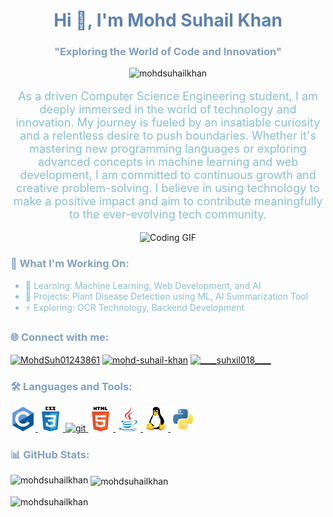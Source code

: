 <h1 align="center" style="color:#5e81ac;">Hi 👋, I'm Mohd Suhail Khan</h1>
<h3 align="center" style="color:#81a1c1;">"Exploring the World of Code and Innovation"</h3>

<p align="center">
<img src="https://komarev.com/ghpvc/?username=mohdsuhailkhan&label=Profile%20views&color=81a1c1&style=for-the-badge" alt="mohdsuhailkhan" />
</p>

<p align="center" style="font-size: 18px; color:#88c0d0;">
As a driven Computer Science Engineering student, I am deeply immersed in the world of technology and innovation. My journey is fueled by an insatiable curiosity and a relentless desire to push boundaries. Whether it's mastering new programming languages or exploring advanced concepts in machine learning and web development, I am committed to continuous growth and creative problem-solving. I believe in using technology to make a positive impact and aim to contribute meaningfully to the ever-evolving tech community.
</p>

<!-- Animated GIF -->
<p align="center">
<img src="https://media.giphy.com/media/qgQUggAC3Pfv687qPC/giphy.gif" width="400" alt="Coding GIF">
</p>

<h3 align="left" style="color:#81a1c1;">🚀 What I'm Working On:</h3>
<ul style="color:#88c0d0;">
<li>🌱 Learning: Machine Learning, Web Development, and AI</li>
<li>🔭 Projects: Plant Disease Detection using ML, AI Summarization Tool</li>
<li>⚡ Exploring: OCR Technology, Backend Development</li>
</ul>

<h3 align="left" style="color:#81a1c1;">🌐 Connect with me:</h3>
<p align="left">
<a href="https://x.com/MohdSuh01243861" target="blank"><img align="center" src="https://raw.githubusercontent.com/rahuldkjain/github-profile-readme-generator/master/src/images/icons/Social/twitter.svg" alt="MohdSuh01243861" height="30" width="40" /></a>
<a href="https://www.linkedin.com/in/mohd-suhail-khan-11397b2b1?utm_source=share&utm_campaign=share_via&utm_content=profile&utm_medium=android_app" target="blank"><img align="center" src="https://raw.githubusercontent.com/rahuldkjain/github-profile-readme-generator/master/src/images/icons/Social/linked-in-alt.svg" alt="mohd-suhail-khan" height="30" width="40" /></a>
<a href="https://www.instagram.com/____suhxil018____/" target="blank"><img align="center" src="https://raw.githubusercontent.com/rahuldkjain/github-profile-readme-generator/master/src/images/icons/Social/instagram.svg" alt="____suhxil018____" height="30" width="40" /></a>
</p>

<h3 align="left" style="color:#81a1c1;">🛠️ Languages and Tools:</h3>
<p align="left">
<a href="https://www.cprogramming.com/" target="_blank" rel="noreferrer"> <img src="https://raw.githubusercontent.com/devicons/devicon/master/icons/c/c-original.svg" alt="c" width="40" height="40"/> </a>
<a href="https://www.w3schools.com/css/" target="_blank" rel="noreferrer"> <img src="https://raw.githubusercontent.com/devicons/devicon/master/icons/css3/css3-original-wordmark.svg" alt="css3" width="40" height="40"/> </a>
<a href="https://git-scm.com/" target="_blank" rel="noreferrer"> <img src="https://www.vectorlogo.zone/logos/git-scm/git-scm-icon.svg" alt="git" width="40" height="40"/> </a>
<a href="https://www.w3.org/html/" target="_blank" rel="noreferrer"> <img src="https://raw.githubusercontent.com/devicons/devicon/master/icons/html5/html5-original-wordmark.svg" alt="html5" width="40" height="40"/> </a>
<a href="https://www.java.com" target="_blank" rel="noreferrer"> <img src="https://raw.githubusercontent.com/devicons/devicon/master/icons/java/java-original.svg" alt="java" width="40" height="40"/> </a>
<a href="https://www.linux.org/" target="_blank" rel="noreferrer"> <img src="https://raw.githubusercontent.com/devicons/devicon/master/icons/linux/linux-original.svg" alt="linux" width="40" height="40"/> </a>
<a href="https://www.python.org" target="_blank" rel="noreferrer"> <img src="https://raw.githubusercontent.com/devicons/devicon/master/icons/python/python-original.svg" alt="python" width="40" height="40"/> </a>
</p>

<h3 align="left" style="color:#81a1c1;">📊 GitHub Stats:</h3>
<p><img align="left" src="https://github-readme-stats.vercel.app/api/top-langs?username=mohdsuhailkhan&show_icons=true&locale=en&layout=compact&theme=nightowl" alt="mohdsuhailkhan" /></p>

<p>&nbsp;<img align="center" src="https://github-readme-stats.vercel.app/api?username=mohdsuhailkhan&show_icons=true&locale=en&theme=nightowl" alt="mohdsuhailkhan" /></p>

<p><img align="center" src="https://github-readme-streak-stats.herokuapp.com/?user=mohdsuhailkhan&theme=nightowl" alt="mohdsuhailkhan" /></p>
